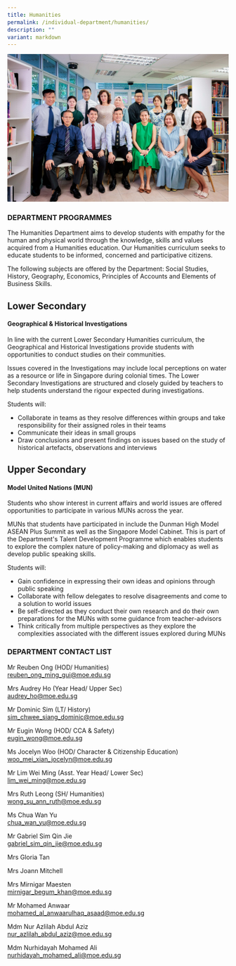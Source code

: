 ```yaml
---
title: Humanities
permalink: /individual-department/humanities/
description: ""
variant: markdown
---
```


![](/images/Humanities.jpg)
### DEPARTMENT PROGRAMMES


The Humanities Department aims to develop students with empathy for the human and physical world through the knowledge, skills and values acquired from a Humanities education. Our Humanities curriculum seeks to educate students to be informed, concerned and participative citizens.  
  
The following subjects are offered by the Department: Social Studies, History, Geography, Economics, Principles of Accounts and Elements of Business Skills.  


## Lower Secondary
#### Geographical & Historical Investigations


In line with the current Lower Secondary Humanities curriculum, the Geographical and Historical Investigations provide students with opportunities to conduct studies on their communities.  
  
Issues covered in the Investigations may include local perceptions on water as a resource or life in Singapore during colonial times. The Lower Secondary Investigations are structured and closely guided by teachers to help students understand the rigour expected during investigations.  
  
Students will:  

*   Collaborate in teams as they resolve differences within groups and take responsibility for their assigned roles in their teams
*   Communicate their ideas in small groups
*   Draw conclusions and present findings on issues based on the study of historical artefacts, observations and interviews

  
## Upper Secondary
  
#### Model United Nations (MUN)
  
Students who show interest in current affairs and world issues are offered opportunities to participate in various MUNs across the year.  
  
MUNs that students have participated in include the Dunman High Model ASEAN Plus Summit as well as the Singapore Model Cabinet. This is part of the Department's Talent Development Programme which enables students to explore the complex nature of policy-making and diplomacy as well as develop public speaking skills.  
  
Students will:  

*   Gain confidence in expressing their own ideas and opinions through public speaking
*   Collaborate with fellow delegates to resolve disagreements and come to a solution to world issues
*   Be self-directed as they conduct their own research and do their own preparations for the MUNs with some guidance from teacher-advisors
*   Think critically from multiple perspectives as they explore the complexities associated with the different issues explored during MUNs

### DEPARTMENT CONTACT LIST
Mr Reuben Ong (HOD/ Humanities)  
reuben_ong_ming_gui@moe.edu.sg

Mrs Audrey Ho (Year Head/ Upper Sec)   
audrey_ho@moe.edu.sg

Mr Dominic Sim (LT/ History)   
sim_chwee_siang_dominic@moe.edu.sg

Mr Eugin Wong (HOD/ CCA & Safety)  
eugin_wong@moe.edu.sg

Ms Jocelyn Woo (HOD/ Character & Citizenship Education)   
woo_mei_xian_jocelyn@moe.edu.sg  

Mr Lim Wei Ming (Asst. Year Head/ Lower Sec)   
lim_wei_ming@moe.edu.sg

Mrs Ruth Leong  (SH/ Humanities)   
wong_su_ann_ruth@moe.edu.sg 

Ms Chua Wan Yu  
chua_wan_yu@moe.edu.sg

Mr Gabriel Sim Qin Jie   
gabriel_sim_qin_jie@moe.edu.sg

Mrs Gloria Tan


Mrs Joann Mitchell


Mrs Mirnigar Maesten  
mirnigar_begum_khan@moe.edu.sg  

Mr Mohamed Anwaar  
mohamed_al_anwaarulhaq_asaad@moe.edu.sg  

Mdm Nur Azlilah Abdul Aziz  
nur_azlilah_abdul_aziz@moe.edu.sg  

Mdm Nurhidayah Mohamed Ali  
nurhidayah_mohamed_ali@moe.edu.sg
